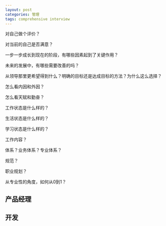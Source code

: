 ```yaml
---
layout: post
categories: 管理
tags: comprehensive interview
---
```


对自己做个评价？

对当前的自己是否满意？

一步一步成长到现在的阶段，有哪些因素起到了关键作用？

未来的发展中，有哪些需要改善的吗？

从领导那里更希望得到什么？明确的目标还是达成目标的方法？为什么这么选择？

怎么看内因和外因？

怎么看天赋和勤奋？

工作状态是什么样的？

生活状态是什么样的？

学习状态是什么样的？



工作内容？

体系？业务体系？专业体系？

规范？

职业规划？



从专业性的角度，如何从0到1？



## 产品经理

## 开发